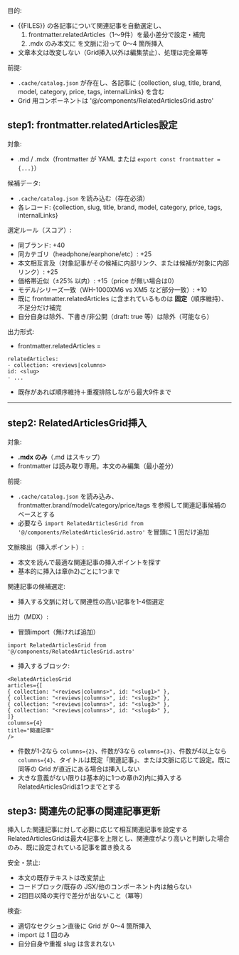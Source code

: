 目的:
- {{FILES}} の各記事について関連記事を自動選定し、
  1) frontmatter.relatedArticles（1〜9件）を最小差分で設定・補完
  2) .mdx のみ本文に <RelatedArticlesGrid /> を文脈に沿って 0〜4 箇所挿入
- 文章本文は改変しない（Grid挿入以外は編集禁止）、処理は完全冪等

前提:
- `.cache/catalog.json` が存在し、各記事に {collection, slug, title, brand, model, category, price, tags, internalLinks} を含む
- Grid 用コンポーネントは '@/components/RelatedArticlesGrid.astro'

## step1: frontmatter.relatedArticles設定
対象:
- .md / .mdx（frontmatter が YAML または `export const frontmatter = {...}`）

候補データ:
- `.cache/catalog.json` を読み込む（存在必須）
- 各レコード: {collection, slug, title, brand, model, category, price, tags, internalLinks}

選定ルール（スコア）:
- 同ブランド: +40
- 同カテゴリ（headphone/earphone/etc）: +25
- 本文相互言及（対象記事がその候補に内部リンク、または候補が対象に内部リンク）: +25
- 価格帯近似（±25% 以内）: +15（price が無い場合は0）
- モデル/シリーズ一致（WH-1000XM6 vs XM5 など部分一致）: +10
- 既に frontmatter.relatedArticles に含まれているものは **固定**（順序維持）、不足分だけ補完
- 自分自身は除外、下書き/非公開（draft: true 等）は除外（可能なら）

出力形式:
- frontmatter.relatedArticles = 
```
relatedArticles:
- collection: <reviews|columns>
id: <slug>
- ...
```
- 既存があれば順序維持＋重複排除しながら最大9件まで

---

## step2: RelatedArticlesGrid挿入
対象:
- **.mdx のみ**（.md はスキップ）
- frontmatter は読み取り専用。本文のみ編集（最小差分）

前提:
- `.cache/catalog.json` を読み込み、frontmatter.brand/model/category/price/tags を参照して関連記事候補のベースとする
- 必要なら `import RelatedArticlesGrid from '@/components/RelatedArticlesGrid.astro'` を冒頭に 1 回だけ追加

文脈検出（挿入ポイント）:
- 本文を読んで最適な関連記事の挿入ポイントを探す
- 基本的に挿入は章(h2)ごとに1つまで

関連記事の候補選定:
- 挿入する文脈に対して関連性の高い記事を1-4個選定

出力（MDX）:
- 冒頭import（無ければ追加）
```
import RelatedArticlesGrid from '@/components/RelatedArticlesGrid.astro'
```
- 挿入するブロック:
```
<RelatedArticlesGrid
articles={[
{ collection: "<reviews|columns>", id: "<slug1>" },
{ collection: "<reviews|columns>", id: "<slug2>" },
{ collection: "<reviews|columns>", id: "<slug3>" },
{ collection: "<reviews|columns>", id: "<slug4>" },
]}
columns={4}
title="関連記事"
/>
```
- 件数が1-2なら `columns={2}`、件数が3なら `columns={3}`、件数が4以上なら `columns={4}`、タイトルは既定「関連記事」、または文脈に応じて設定。既に同等の Grid が直近にある場合は挿入しない
- 大きな意義がない限りは基本的に1つの章(h2)内に挿入するRelatedArticlesGridは1つまでとする

## step3: 関連先の記事の関連記事更新

挿入した関連記事に対して必要に応じて相互関連記事を設定する
RelatedArticlesGridは最大4記事を上限とし、関連度がより高いと判断した場合のみ、既に設定されている記事を置き換える

安全・禁止:
- 本文の既存テキストは改変禁止
- コードブロック/既存の JSX/他のコンポーネント内は触らない
- 2回目以降の実行で差分が出ないこと（冪等）

検査:
- 適切なセクション直後に Grid が 0〜4 箇所挿入
- import は 1 回のみ
- 自分自身や重複 slug は含まれない
